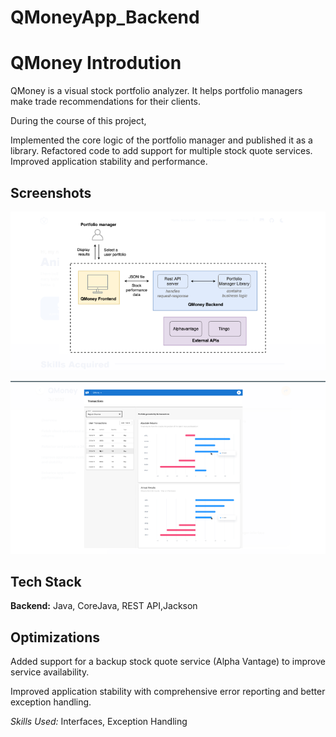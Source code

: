 # QMoneyApp_Backend
# QMoney Introdution
QMoney is a visual stock portfolio analyzer. It helps portfolio managers make trade recommendations for their clients.

During the course of this project,

Implemented the core logic of the portfolio manager and published it as a library.
Refactored code to add support for multiple stock quote services.
Improved application stability and performance.




## Screenshots

![App Screenshot](https://github.com/Aniketsha52/QMoneyApp_Backend/blob/master/screenshot/Screenshot%20(201).png?raw=true)

![App Screenshot](https://github.com/Aniketsha52/QMoneyApp_Backend/blob/master/screenshot/Screenshot%20(202).png?raw=true)

## Tech Stack

**Backend:** Java, CoreJava, REST API,Jackson




## Optimizations

Added support for a backup stock quote service (Alpha Vantage) to improve service availability.

Improved application stability with comprehensive error reporting and better exception handling.

*Skills Used:* Interfaces, Exception Handling
